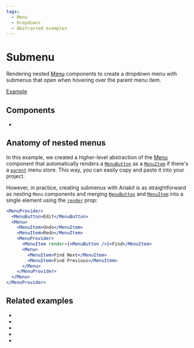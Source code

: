 ```yaml
---
tags:
  - Menu
  - Dropdowns
  - Abstracted examples
---
```


# Submenu

<div data-description>

Rendering nested [Menu](/components/menu) components to create a dropdown menu with submenus that open when hovering over the parent menu item.

</div>

<div data-tags></div>

<a href="./index.tsx" data-playground>Example</a>

## Components

<div data-cards="components">

- [](/components/menu)

</div>

## Anatomy of nested menus

In this example, we created a higher-level abstraction of the [Menu](/components/menu) component that automatically renders a [`MenuButton`](/reference/menu-button) as a [`MenuItem`](/reference/menu-item) if there's a [`parent`](/reference/use-menu-store#parent) menu store. This way, you can easily copy and paste it into your project.

However, in practice, creating submenus with Ariakit is as straightforward as nesting `Menu` components and merging [`MenuButton`](/reference/menu-button) and [`MenuItem`](/reference/menu-item) into a single element using the [`render`](/apis/menu-item#render) prop:

```jsx {6-12} "render"
<MenuProvider>
  <MenuButton>Edit</MenuButton>
  <Menu>
    <MenuItem>Undo</MenuItem>
    <MenuItem>Redo</MenuItem>
    <MenuProvider>
      <MenuItem render={<MenuButton />}>Find</MenuItem>
      <Menu>
        <MenuItem>Find Next</MenuItem>
        <MenuItem>Find Previous</MenuItem>
      </Menu>
    </MenuProvider>
  </Menu>
</MenuProvider>
```

## Related examples

<div data-cards="examples">

- [](/examples/menu-nested-combobox)
- [](/examples/menu-tooltip)
- [](/examples/menu-item-checkbox)
- [](/examples/menu-framer-motion)
- [](/examples/menubar-navigation)

</div>
